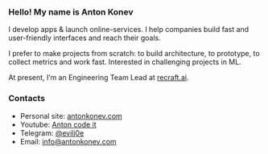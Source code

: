 ### Hello! My name is Anton Konev

I develop apps & launch online-services. I help companies build fast and user-friendly interfaces and reach their goals.

I prefer to make projects from scratch: to build architecture, to prototype, to collect metrics and work fast. Interested in challenging projects in ML.

At present, I’m an Engineering Team Lead at [recraft.ai](https://recraft.ai).

### Contacts

- Personal site: [antonkonev.com](https://antonkonev.com)
- Youtube: [Anton code it](https://www.youtube.com/channel/UCHzF5bfyReSsXy_C6v8_W7g)
- Telegram: [@evilj0e](https://t.me/evilj0e)
- Email: [info@antonkonev.com](mailto:info@antonkonev.com)
